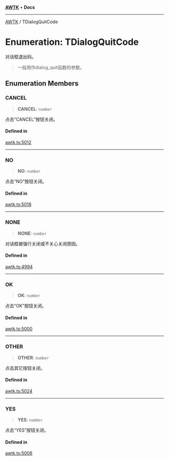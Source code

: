 [**AWTK**](../README.md) • **Docs**

***

[AWTK](../globals.md) / TDialogQuitCode

# Enumeration: TDialogQuitCode

对话框退出码。

> 一般用作dialog_quit函数的参数。

## Enumeration Members

### CANCEL

> **CANCEL**: `number`

点击“CANCEL”按钮关闭。

#### Defined in

[awtk.ts:5012](https://github.com/zlgopen/awtk-binding/blob/a193834fdb1c1ee98bdcf84db4b6e5fd059e1d7c/tools/code_gen/js/output/awtk.ts#L5012)

***

### NO

> **NO**: `number`

点击“NO”按钮关闭。

#### Defined in

[awtk.ts:5018](https://github.com/zlgopen/awtk-binding/blob/a193834fdb1c1ee98bdcf84db4b6e5fd059e1d7c/tools/code_gen/js/output/awtk.ts#L5018)

***

### NONE

> **NONE**: `number`

对话框被强行关闭或不关心关闭原因。

#### Defined in

[awtk.ts:4994](https://github.com/zlgopen/awtk-binding/blob/a193834fdb1c1ee98bdcf84db4b6e5fd059e1d7c/tools/code_gen/js/output/awtk.ts#L4994)

***

### OK

> **OK**: `number`

点击“OK”按钮关闭。

#### Defined in

[awtk.ts:5000](https://github.com/zlgopen/awtk-binding/blob/a193834fdb1c1ee98bdcf84db4b6e5fd059e1d7c/tools/code_gen/js/output/awtk.ts#L5000)

***

### OTHER

> **OTHER**: `number`

点击其它按钮关闭。

#### Defined in

[awtk.ts:5024](https://github.com/zlgopen/awtk-binding/blob/a193834fdb1c1ee98bdcf84db4b6e5fd059e1d7c/tools/code_gen/js/output/awtk.ts#L5024)

***

### YES

> **YES**: `number`

点击“YES”按钮关闭。

#### Defined in

[awtk.ts:5006](https://github.com/zlgopen/awtk-binding/blob/a193834fdb1c1ee98bdcf84db4b6e5fd059e1d7c/tools/code_gen/js/output/awtk.ts#L5006)
